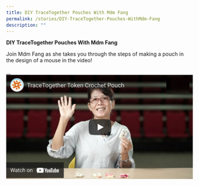```yaml
---
title: DIY TraceTogether Pouches With Mdm Fang
permalink: /stories/DIY-TraceTogether-Pouches-WithMdm-Fang
description: ""
---
```




**DIY TraceTogether Pouches With Mdm Fang**

Join Mdm Fang as she takes you through the steps of making a pouch in the design of a mouse in the video!

<a href= "https://youtu.be/DxsxVWiM780">
   <img src="/images/Stories/DIY%20TraceTogether%20Pouches%20With%20Mdm%20Fang.jpg" ></a>